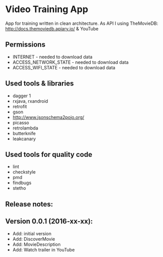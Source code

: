 # Video Training App
App for training written in clean architecture.
As API I using TheMovieDB: http://docs.themoviedb.apiary.io/ & YouTube

## Permissions
- INTERNET - needed to download data
- ACCESS_NETWORK_STATE - needed to download data
- ACCESS_WIFI_STATE - needed to download data

## Used tools & libraries
- dagger 1
- rxjava, rxandroid
- retrofit
- gson
- http://www.jsonschema2pojo.org/
- picasso
- retrolambda
- butterknife
- leakcanary

## Used tools for quality code
- lint
- checkstyle
- pmd
- findbugs
- stetho

## Release notes:

Version 0.0.1 (2016-xx-xx):
-------------
- Add: initial version
- Add: DiscoverMovie
- Add: MovieDescription
- Add: Watch trailer in YouTube